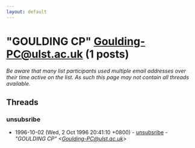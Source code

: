 ```yaml
---
layout: default
---
```


# "GOULDING CP" <Goulding-PC@ulst.ac.uk> (1 posts)

_Be aware that many list participants used multiple email addresses over their time active on the list. As such this page may not contain all threads available._

## Threads

### unsubsribe
+ 1996-10-02 (Wed, 2 Oct 1996 20:41:10 +0800) - [unsubsribe](/archive/1996/10/c9c711b3256a6fd7dacbf812ff53f10bcd866b60bd6a6e6e0f15a76d9d174aa4) - _"GOULDING CP" \<Goulding-PC@ulst.ac.uk\>_

